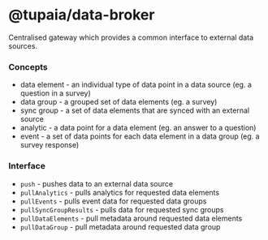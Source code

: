 # @tupaia/data-broker

Centralised gateway which provides a common interface to external data sources.

### Concepts

- data element - an individual type of data point in a data source (eg. a question in a survey)
- data group - a grouped set of data elements (eg. a survey)
- sync group - a set of data elements that are synced with an external source
- analytic - a data point for a data element (eg. an answer to a question)
- event - a set of data points for each data element in a data group (eg. a survey response)

### Interface

- `push` - pushes data to an external data source
- `pullAnalytics` - pulls analytics for requested data elements
- `pullEvents` - pulls event data for requested data groups
- `pullSyncGroupResults` - pulls data for requested sync groups
- `pullDataElements` - pull metadata around requested data elements
- `pullDataGroup` - pull metadata around requested data group
